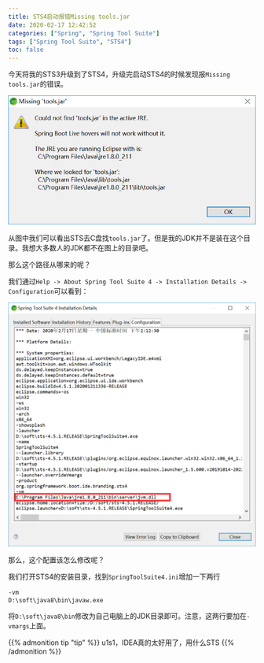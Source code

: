 ```yaml
---
title: STS4启动报错Missing tools.jar
date: 2020-02-17 12:42:52
categories: ["Spring", "Spring Tool Suite"]
tags: ["Spring Tool Suite", "STS4"]
toc: false
---
```


今天将我的STS3升级到了STS4，升级完启动STS4的时候发现报`Missing tools.jar`的错误。

![这是一直图片](/image/STS4启动报错Missingtools.jar/1.png)

<!--more-->
从图中我们可以看出STS去C盘找`tools.jar`了。但是我的JDK并不是装在这个目录。我想大多数人的JDK都不在图上的目录吧。

那么这个路径从哪来的呢？

我们通过`Help -> About Spring Tool Suite 4 -> Installation Details -> Configuration`可以看到：

![这是一直图片](/image/STS4启动报错Missingtools.jar/2.png)

那么，这个配置该怎么修改呢？

我们打开STS4的安装目录，找到`SpringToolSuite4.ini`增加一下两行

```
-vm
D:\soft\java8\bin\javaw.exe
```

将`D:\soft\java8\bin`修改为自己电脑上的JDK目录即可。注意，这两行要加在`-vmargs`上面。



{{% admonition tip "tip" %}}
u1s1，IDEA真的太好用了，用什么STS
{{% /admonition %}}


